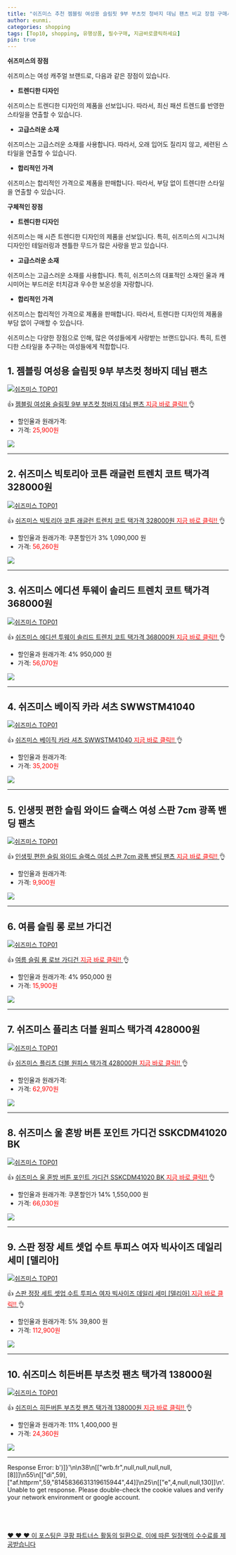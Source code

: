 ```yaml
---
title: "쉬즈미스 추천 젬블링 여성용 슬림핏 9부 부츠컷 청바지 데님 팬츠 비교 장점 구매시 주의사항"
author: eunmi.
categories: shopping
tags: [Top10, shopping, 유행상품, 필수구매, 지금바로클릭하세요]
pin: true
---
```

**쉬즈미스의 장점**

쉬즈미스는 여성 캐주얼 브랜드로, 다음과 같은 장점이 있습니다.

* **트렌디한 디자인**

쉬즈미스는 트렌디한 디자인의 제품을 선보입니다. 따라서, 최신 패션 트렌드를 반영한 스타일을 연출할 수 있습니다.

* **고급스러운 소재**

쉬즈미스는 고급스러운 소재를 사용합니다. 따라서, 오래 입어도 질리지 않고, 세련된 스타일을 연출할 수 있습니다.

* **합리적인 가격**

쉬즈미스는 합리적인 가격으로 제품을 판매합니다. 따라서, 부담 없이 트렌디한 스타일을 연출할 수 있습니다.

**구체적인 장점**

* **트렌디한 디자인**

쉬즈미스는 매 시즌 트렌디한 디자인의 제품을 선보입니다. 특히, 쉬즈미스의 시그니처 디자인인 테일러링과 젠틀한 무드가 많은 사랑을 받고 있습니다.

* **고급스러운 소재**

쉬즈미스는 고급스러운 소재를 사용합니다. 특히, 쉬즈미스의 대표적인 소재인 울과 캐시미어는 부드러운 터치감과 우수한 보온성을 자랑합니다.

* **합리적인 가격**

쉬즈미스는 합리적인 가격으로 제품을 판매합니다. 따라서, 트렌디한 디자인의 제품을 부담 없이 구매할 수 있습니다.

쉬즈미스는 다양한 장점으로 인해, 많은 여성들에게 사랑받는 브랜드입니다. 특히, 트렌디한 스타일을 추구하는 여성들에게 적합합니다.

   

## 1. 젬블링 여성용 슬림핏 9부 부츠컷 청바지 데님 팬츠

[![쉬즈미스 TOP01](https://thumbnail6.coupangcdn.com/thumbnails/remote/230x230ex/image/retail/images/2023/09/07/11/2/97b0a3da-f122-48b7-8093-1396823a14ec.jpg)](https://link.coupang.com/re/AFFSDP?lptag=AF3617701&subid=GithubCoopas&pageKey=7581104425&traceid=V0-153&itemId=20012662813&vendorItemId=87109531765)


👍 [젬블링 여성용 슬림핏 9부 부츠컷 청바지 데님 팬츠 <font color=red> 지금 바로 클릭!! </font> ](https://link.coupang.com/re/AFFSDP?lptag=AF3617701&subid=GithubCoopas&pageKey=7581104425&traceid=V0-153&itemId=20012662813&vendorItemId=87109531765) 👌 


- 할인율과 원래가격: 
- 가격: <span style='color:red'>25,900원</span>

[![](/discount_price.png)](https://link.coupang.com/re/AFFSDP?lptag=AF3617701&subid=GithubCoopas&pageKey=7581104425&traceid=V0-153&itemId=20012662813&vendorItemId=87109531765)

---


   

## 2. 쉬즈미스 빅토리아 코튼 래글런 트렌치 코트 택가격 328000원

[![쉬즈미스 TOP01](https://thumbnail8.coupangcdn.com/thumbnails/remote/230x230ex/image/vendor_inventory/84ea/a9c02912a13c2e181fad1b37c75cd648f23ad0e23ba99fccb335ef559c06.jpg)](https://link.coupang.com/re/AFFSDP?lptag=AF3617701&subid=GithubCoopas&pageKey=7573813309&traceid=V0-153&itemId=19979354426&vendorItemId=87077661417)


👍 [쉬즈미스 빅토리아 코튼 래글런 트렌치 코트 택가격 328000원 <font color=red> 지금 바로 클릭!! </font> ](https://link.coupang.com/re/AFFSDP?lptag=AF3617701&subid=GithubCoopas&pageKey=7573813309&traceid=V0-153&itemId=19979354426&vendorItemId=87077661417) 👌 


- 할인율과 원래가격: 쿠폰할인가 3%  1,090,000   원
- 가격: <span style='color:red'>56,260원</span>

[![](/discount_price.png)](https://link.coupang.com/re/AFFSDP?lptag=AF3617701&subid=GithubCoopas&pageKey=7573813309&traceid=V0-153&itemId=19979354426&vendorItemId=87077661417)

---


   

## 3. 쉬즈미스 에디션 투웨이 솔리드 트렌치 코트 택가격 368000원

[![쉬즈미스 TOP01](https://thumbnail6.coupangcdn.com/thumbnails/remote/230x230ex/image/vendor_inventory/a1d6/6cce534c2c000050bb61490b0b8b2a646926a791086f016a6f4355fbe7fe.jpg)](https://link.coupang.com/re/AFFSDP?lptag=AF3617701&subid=GithubCoopas&pageKey=7573813898&traceid=V0-153&itemId=19979356959&vendorItemId=87077663392)


👍 [쉬즈미스 에디션 투웨이 솔리드 트렌치 코트 택가격 368000원 <font color=red> 지금 바로 클릭!! </font> ](https://link.coupang.com/re/AFFSDP?lptag=AF3617701&subid=GithubCoopas&pageKey=7573813898&traceid=V0-153&itemId=19979356959&vendorItemId=87077663392) 👌 


- 할인율과 원래가격: 4%  950,000   원
- 가격: <span style='color:red'>56,070원</span>

[![](/discount_price.png)](https://link.coupang.com/re/AFFSDP?lptag=AF3617701&subid=GithubCoopas&pageKey=7573813898&traceid=V0-153&itemId=19979356959&vendorItemId=87077663392)

---


   

## 4. 쉬즈미스 베이직 카라 셔츠 SWWSTM41040

[![쉬즈미스 TOP01](https://thumbnail8.coupangcdn.com/thumbnails/remote/230x230ex/image/vendor_inventory/9af3/19b26b9bb1c99e7b008d0c84c93971db10cbdac54ed1e7b795e06a4c2ac8.jpg)](https://link.coupang.com/re/AFFSDP?lptag=AF3617701&subid=GithubCoopas&pageKey=7153779091&traceid=V0-153&itemId=17990578122&vendorItemId=85643733735)


👍 [쉬즈미스 베이직 카라 셔츠 SWWSTM41040 <font color=red> 지금 바로 클릭!! </font> ](https://link.coupang.com/re/AFFSDP?lptag=AF3617701&subid=GithubCoopas&pageKey=7153779091&traceid=V0-153&itemId=17990578122&vendorItemId=85643733735) 👌 


- 할인율과 원래가격: 
- 가격: <span style='color:red'>35,200원</span>

[![](/discount_price.png)](https://link.coupang.com/re/AFFSDP?lptag=AF3617701&subid=GithubCoopas&pageKey=7153779091&traceid=V0-153&itemId=17990578122&vendorItemId=85643733735)

---


   

## 5. 인생핏 편한 슬림 와이드 슬랙스 여성 스판 7cm 광폭 밴딩 팬츠

[![쉬즈미스 TOP01](https://thumbnail6.coupangcdn.com/thumbnails/remote/230x230ex/image/vendor_inventory/db3e/5266dd364e035e3c98c2ad2c8a019986886d9e9a5d5233b258ef727c57a6.jpg)](https://link.coupang.com/re/AFFSDP?lptag=AF3617701&subid=GithubCoopas&pageKey=6603567992&traceid=V0-153&itemId=14945095333&vendorItemId=82372703110)


👍 [인생핏 편한 슬림 와이드 슬랙스 여성 스판 7cm 광폭 밴딩 팬츠 <font color=red> 지금 바로 클릭!! </font> ](https://link.coupang.com/re/AFFSDP?lptag=AF3617701&subid=GithubCoopas&pageKey=6603567992&traceid=V0-153&itemId=14945095333&vendorItemId=82372703110) 👌 


- 할인율과 원래가격: 
- 가격: <span style='color:red'>9,900원</span>

[![](/discount_price.png)](https://link.coupang.com/re/AFFSDP?lptag=AF3617701&subid=GithubCoopas&pageKey=6603567992&traceid=V0-153&itemId=14945095333&vendorItemId=82372703110)

---


   

## 6. 여름 슬림 롱 로브 가디건

[![쉬즈미스 TOP01](https://thumbnail10.coupangcdn.com/thumbnails/remote/230x230ex/image/vendor_inventory/38bb/5248fc38d41a644ca66d5320342dc25532062c723020ec99cb441b8fcc63.jpg)](https://link.coupang.com/re/AFFSDP?lptag=AF3617701&subid=GithubCoopas&pageKey=6314838292&traceid=V0-153&itemId=13127800506&vendorItemId=80386747279)


👍 [여름 슬림 롱 로브 가디건 <font color=red> 지금 바로 클릭!! </font> ](https://link.coupang.com/re/AFFSDP?lptag=AF3617701&subid=GithubCoopas&pageKey=6314838292&traceid=V0-153&itemId=13127800506&vendorItemId=80386747279) 👌 


- 할인율과 원래가격: 4%  950,000   원
- 가격: <span style='color:red'>15,900원</span>

[![](/discount_price.png)](https://link.coupang.com/re/AFFSDP?lptag=AF3617701&subid=GithubCoopas&pageKey=6314838292&traceid=V0-153&itemId=13127800506&vendorItemId=80386747279)

---


   

## 7. 쉬즈미스 플리츠 더블 원피스 택가격 428000원

[![쉬즈미스 TOP01](https://thumbnail9.coupangcdn.com/thumbnails/remote/230x230ex/image/vendor_inventory/59d3/c1075bebf52e61633496b0cecacf24b8bd880fb6a3575d520809f77549ec.jpg)](https://link.coupang.com/re/AFFSDP?lptag=AF3617701&subid=GithubCoopas&pageKey=7562807174&traceid=V0-153&itemId=19928614863&vendorItemId=87028200483)


👍 [쉬즈미스 플리츠 더블 원피스 택가격 428000원 <font color=red> 지금 바로 클릭!! </font> ](https://link.coupang.com/re/AFFSDP?lptag=AF3617701&subid=GithubCoopas&pageKey=7562807174&traceid=V0-153&itemId=19928614863&vendorItemId=87028200483) 👌 


- 할인율과 원래가격: 
- 가격: <span style='color:red'>62,970원</span>

[![](/discount_price.png)](https://link.coupang.com/re/AFFSDP?lptag=AF3617701&subid=GithubCoopas&pageKey=7562807174&traceid=V0-153&itemId=19928614863&vendorItemId=87028200483)

---


   

## 8. 쉬즈미스 울 혼방 버튼 포인트 가디건 SSKCDM41020 BK

[![쉬즈미스 TOP01](https://thumbnail9.coupangcdn.com/thumbnails/remote/230x230ex/image/vendor_inventory/2bc2/739c1d8e3605c2d487835d15450930474f6f2d5170606a939210e8895d26.jpg)](https://link.coupang.com/re/AFFSDP?lptag=AF3617701&subid=GithubCoopas&pageKey=7153367012&traceid=V0-153&itemId=17988842093&vendorItemId=85145477158)


👍 [쉬즈미스 울 혼방 버튼 포인트 가디건 SSKCDM41020 BK <font color=red> 지금 바로 클릭!! </font> ](https://link.coupang.com/re/AFFSDP?lptag=AF3617701&subid=GithubCoopas&pageKey=7153367012&traceid=V0-153&itemId=17988842093&vendorItemId=85145477158) 👌 


- 할인율과 원래가격: 쿠폰할인가 14%  1,550,000   원
- 가격: <span style='color:red'>66,030원</span>

[![](/discount_price.png)](https://link.coupang.com/re/AFFSDP?lptag=AF3617701&subid=GithubCoopas&pageKey=7153367012&traceid=V0-153&itemId=17988842093&vendorItemId=85145477158)

---


   

## 9. 스판 정장 세트 셋업 수트 투피스 여자 빅사이즈 데일리 세미 [델리아]

[![쉬즈미스 TOP01](https://thumbnail9.coupangcdn.com/thumbnails/remote/230x230ex/image/vendor_inventory/bb80/34313f1091762d51940071a212af2767062d366b4cf8ade52bc32c7881fb.jpg)](https://link.coupang.com/re/AFFSDP?lptag=AF3617701&subid=GithubCoopas&pageKey=7188511688&traceid=V0-153&itemId=18144355907&vendorItemId=79565893407)


👍 [스판 정장 세트 셋업 수트 투피스 여자 빅사이즈 데일리 세미 [델리아] <font color=red> 지금 바로 클릭!! </font> ](https://link.coupang.com/re/AFFSDP?lptag=AF3617701&subid=GithubCoopas&pageKey=7188511688&traceid=V0-153&itemId=18144355907&vendorItemId=79565893407) 👌 


- 할인율과 원래가격: 5%  39,800   원
- 가격: <span style='color:red'>112,900원</span>

[![](/discount_price.png)](https://link.coupang.com/re/AFFSDP?lptag=AF3617701&subid=GithubCoopas&pageKey=7188511688&traceid=V0-153&itemId=18144355907&vendorItemId=79565893407)

---


   

## 10. 쉬즈미스 히든버튼 부츠컷 팬츠 택가격 138000원

[![쉬즈미스 TOP01](https://thumbnail9.coupangcdn.com/thumbnails/remote/230x230ex/image/vendor_inventory/045d/350337c05561eeb9e4724ab056e3f028e1e8ea44ca9b90c047b702087290.jpg)](https://link.coupang.com/re/AFFSDP?lptag=AF3617701&subid=GithubCoopas&pageKey=7573774972&traceid=V0-153&itemId=19979203954&vendorItemId=87077515775)


👍 [쉬즈미스 히든버튼 부츠컷 팬츠 택가격 138000원 <font color=red> 지금 바로 클릭!! </font> ](https://link.coupang.com/re/AFFSDP?lptag=AF3617701&subid=GithubCoopas&pageKey=7573774972&traceid=V0-153&itemId=19979203954&vendorItemId=87077515775) 👌 


- 할인율과 원래가격: 11%  1,400,000   원
- 가격: <span style='color:red'>24,360원</span>

[![](/discount_price.png)](https://link.coupang.com/re/AFFSDP?lptag=AF3617701&subid=GithubCoopas&pageKey=7573774972&traceid=V0-153&itemId=19979203954&vendorItemId=87077515775)

---
Response Error: b')]}\'\n\n38\n[["wrb.fr",null,null,null,null,[8]]]\n55\n[["di",59],["af.httprm",59,"8145836631319615944",44]]\n25\n[["e",4,null,null,130]]\n'. 
Unable to get response.
Please double-check the cookie values and verify your network environment or google account.<br><br><br><br><br> [ ❤ ❤ ❤ 이 포스팅은 쿠팡 파트너스 활동의 일환으로, 이에 따른 일정액의 수수료를 제공받습니다](https://link.coupang.com/a/bcEFyh)